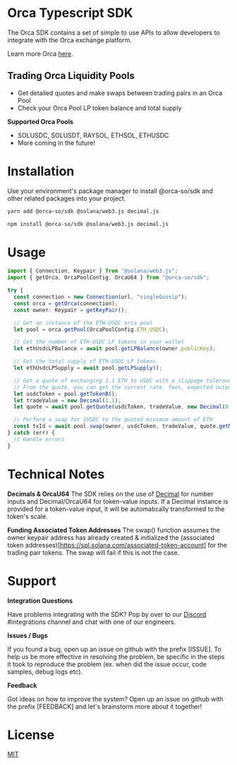 # Orca Typescript SDK

The Orca SDK contains a set of simple to use APIs to allow developers to integrate with the Orca exchange platform.

Learn more Orca [here](https://docs.orca.so).

## Trading Orca Liquidity Pools

- Get detailed quotes and make swaps between trading pairs in an Orca Pool
- Check your Orca Pool LP token balance and total supply

**Supported Orca Pools**

- SOLUSDC, SOLUSDT, RAYSOL, ETHSOL, ETHUSDC
- More coming in the future!

# Installation

Use your environment's package manager to install @orca-so/sdk and other related packages into your project.

```bash
yarn add @orca-so/sdk @solana/web3.js decimal.js
```

```bash
npm install @orca-so/sdk @solana/web3.js decimal.js
```

# Usage

```typescript
import { Connection, Keypair } from "@solana/web3.js";
import { getOrca, OrcaPoolConfig, OrcaU64 } from "@orca-so/sdk";

try {
  const connection = new Connection(url, "singleGossip");
  const orca = getOrca(connection);
  const owner: Keypair = getKeyPair();

  // Get an instance of the ETH-USDC orca pool
  let pool = orca.getPool(OrcaPoolConfig.ETH_USDC);

  // Get the number of ETH-USDC LP tokens in your wallet
  let ethUsdcLPBalance = await pool.getLPBalance(owner.publicKey);

  // Get the total supply of ETH-USDC LP tokens
  let ethUsdcLPSupply = await pool.getLPSupply();

  // Get a quote of exchanging 1.1 ETH to USDC with a slippage tolerance of 0.1%
  // From the quote, you can get the current rate, fees, expected output amount and minimum output amount
  let usdcToken = pool.getTokenB();
  let tradeValue = new Decimal(1.1);
  let quote = await pool.getQuote(usdcToken, tradeValue, new Decimal(0.1));

  // Perform a swap for 1USDC to the quoted minimum amount of ETH
  const txId = await pool.swap(owner, usdcToken, tradeValue, quote.getMinOutputAmount());
} catch (err) {
  // Handle errors
}
```

# Technical Notes

**Decimals & OrcaU64**
The SDK relies on the use of [Decimal](https://github.com/MikeMcl/decimal.js/) for number inputs and Decimal/OrcaU64 for token-value inputs. If a Decimal instance is provided for a token-value input, it will be automatically transformed to the token's scale.

**Funding Associated Token Addresses**
The swap() function assumes the owner keypair address has already created & initialized the (associated token addresses)[https://spl.solana.com/associated-token-account] for the trading pair tokens. The swap will fail if this is not the case.

# Support

**Integration Questions**

Have problems integrating with the SDK? Pop by over to our [Discord](https://discord.gg/nSwGWn5KSG) #integrations channel and chat with one of our engineers.

**Issues / Bugs**

If you found a bug, open up an issue on github with the prefix [ISSUE]. To help us be more effective in resolving the problem, be specific in the steps it took to reproduce the problem (ex. when did the issue occur, code samples, debug logs etc).

**Feedback**

Got ideas on how to improve the system? Open up an issue on github with the prefix [FEEDBACK] and let's brainstorm more about it together!

# License

[MIT](https://choosealicense.com/licenses/mit/)
